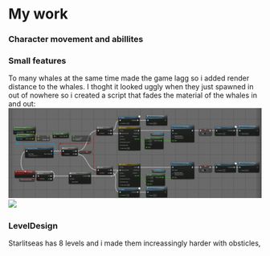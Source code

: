 # My work
### Character movement and abillites

### Small features
To many whales at the same time made the game lagg so i added render distance to the whales.
I thoght it looked uggly when they just spawned in out of nowhere so i created a script that fades the material of the whales in and out:
![](/Assets/FadeScript.png)
![](/Assets/WhaleFade.gif)

### LevelDesign
Starlitseas has 8 levels and i made them increassingly harder with obsticles, 

